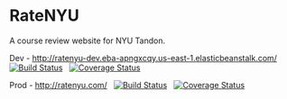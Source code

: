 # RateNYU
A course review website for NYU Tandon.

Dev - http://ratenyu-dev.eba-apngxcqy.us-east-1.elasticbeanstalk.com/
&nbsp;
[![Build Status](https://app.travis-ci.com/gcivil-nyu-org/team-4-inperson.svg?branch=develop)](https://app.travis-ci.com/gcivil-nyu-org/team-4-inperson)
&nbsp;
[![Coverage Status](https://coveralls.io/repos/github/gcivil-nyu-org/team-4-inperson/badge.svg)](https://coveralls.io/github/gcivil-nyu-org/team-4-inperson?branch=develop)


Prod - http://ratenyu.com/
&nbsp;
[![Build Status](https://app.travis-ci.com/gcivil-nyu-org/team-4-inperson.svg)](https://app.travis-ci.com/gcivil-nyu-org/team-4-inperson)
&nbsp;
[![Coverage Status](https://coveralls.io/repos/github/gcivil-nyu-org/team-4-inperson/badge.svg?branch=master)](https://coveralls.io/github/gcivil-nyu-org/team-4-inperson?branch=master)
